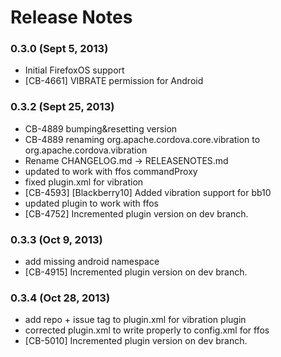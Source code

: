 <!--
#
# Licensed to the Apache Software Foundation (ASF) under one
# or more contributor license agreements.  See the NOTICE file
# distributed with this work for additional information
# regarding copyright ownership.  The ASF licenses this file
# to you under the Apache License, Version 2.0 (the
# "License"); you may not use this file except in compliance
# with the License.  You may obtain a copy of the License at
# 
# http://www.apache.org/licenses/LICENSE-2.0
# 
# Unless required by applicable law or agreed to in writing,
# software distributed under the License is distributed on an
# "AS IS" BASIS, WITHOUT WARRANTIES OR CONDITIONS OF ANY
#  KIND, either express or implied.  See the License for the
# specific language governing permissions and limitations
# under the License.
#
-->
# Release Notes

### 0.3.0 (Sept 5, 2013)
* Initial FirefoxOS support
* [CB-4661] VIBRATE permission for Android

### 0.3.2 (Sept 25, 2013)
* CB-4889 bumping&resetting version
* CB-4889 renaming org.apache.cordova.core.vibration to org.apache.cordova.vibration
* Rename CHANGELOG.md -> RELEASENOTES.md
* updated to work with ffos commandProxy
* fixed plugin.xml for vibration
* [CB-4593] [Blackberry10] Added vibration support for bb10
* updated plugin to work with ffos
* [CB-4752] Incremented plugin version on dev branch.

### 0.3.3 (Oct 9, 2013)
* add missing android namespace
* [CB-4915] Incremented plugin version on dev branch.

### 0.3.4 (Oct 28, 2013)
* add repo + issue tag to plugin.xml for vibration plugin
* corrected plugin.xml to write properly to config.xml for ffos
* [CB-5010] Incremented plugin version on dev branch.
